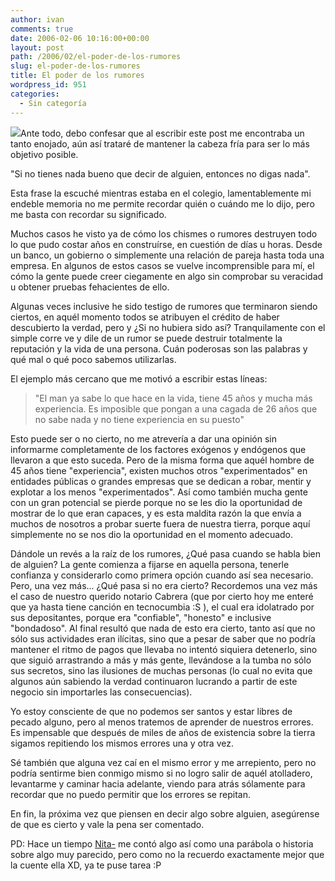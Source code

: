 ```yaml
---
author: ivan
comments: true
date: 2006-02-06 10:16:00+00:00
layout: post
path: /2006/02/el-poder-de-los-rumores
slug: el-poder-de-los-rumores
title: El poder de los rumores
wordpress_id: 951
categories:
  - Sin categoría
---
```


[![](https://www.emergencemarketing.com/images/whisper%20small.jpg)](https://www.emergencemarketing.com/images/whisper%20small.jpg)Ante todo, debo confesar que al escribir este post me encontraba un tanto enojado, aún así trataré de mantener la cabeza fría para ser lo más objetivo posible.

"Si no tienes nada bueno que decir de alguien, entonces no digas nada".

Esta frase la escuché mientras estaba en el colegio, lamentablemente mi endeble memoria no me permite recordar quién o cuándo me lo dijo, pero me basta con recordar su significado.

Muchos casos he visto ya de cómo los chismes o rumores destruyen todo lo que pudo costar años en construírse, en cuestión de días u horas. Desde un banco, un gobierno o simplemente una relación de pareja hasta toda una empresa. En algunos de estos casos se vuelve incomprensible para mí, el cómo la gente puede creer ciegamente en algo sin comprobar su veracidad u obtener pruebas fehacientes de ello.

Algunas veces inclusive he sido testigo de rumores que terminaron siendo ciertos, en aquél momento todos se atribuyen el crédito de haber descubierto la verdad, pero y ¿Si no hubiera sido así? Tranquilamente con el simple corre ve y dile de un rumor se puede destruir totalmente la reputación y la vida de una persona. Cuán poderosas son las palabras y qué mal o qué poco sabemos utilizarlas.

El ejemplo más cercano que me motivó a escribir estas líneas:

<blockquote>"El man ya sabe lo que hace en la vida, tiene 45 años y mucha más experiencia. Es imposible que pongan a una cagada de 26 años que no sabe nada y no tiene experiencia en su puesto"</blockquote>

Esto puede ser o no cierto, no me atrevería a dar una opinión sin informarme completamente de los factores exógenos y endógenos que llevaron a que esto suceda. Pero de la misma forma que aquél hombre de 45 años tiene "experiencia", existen muchos otros "experimentados" en entidades públicas o grandes empresas que se dedican a robar, mentir y explotar a los menos "experimentados". Así como también mucha gente con un gran potencial se pierde porque no se les dio la oportunidad de mostrar de lo que eran capaces, y es esta maldita razón la que envía a muchos de nosotros a probar suerte fuera de nuestra tierra, porque aquí simplemente no se nos dio la oportunidad en el momento adecuado.

Dándole un revés a la raíz de los rumores, ¿Qué pasa cuando se habla bien de alguien? La gente comienza a fijarse en aquella persona, tenerle confianza y considerarlo como primera opción cuando así sea necesario. Pero, una vez más... ¿Qué pasa si no era cierto? Recordemos una vez más el caso de nuestro querido notario Cabrera (que por cierto hoy me enteré que ya hasta tiene canción en tecnocumbia :S ), el cual era idolatrado por sus depositantes, porque era "confiable", "honesto" e inclusive "bondadoso". Al final resultó que nada de esto era cierto, tanto así que no sólo sus actividades eran ilícitas, sino que a pesar de saber que no podría mantener el ritmo de pagos que llevaba no intentó siquiera detenerlo, sino que siguió arrastrando a más y más gente, llevándose a la tumba no sólo sus secretos, sino las ilusiones de muchas personas (lo cual no evita que algunos aún sabiendo la verdad continuaron lucrando a partir de este negocio sin importarles las consecuencias).

Yo estoy consciente de que no podemos ser santos y estar libres de pecado alguno, pero al menos tratemos de aprender de nuestros errores. Es impensable que después de miles de años de existencia sobre la tierra sigamos repitiendo los mismos errores una y otra vez.

Sé también que alguna vez caí en el mismo error y me arrepiento, pero no podría sentirme bien conmigo mismo si no logro salir de aquél atolladero, levantarme y caminar hacia adelante, viendo para atrás sólamente para recordar que no puedo permitir que los errores se repitan.

En fin, la próxima vez que piensen en decir algo sobre alguien, asegúrense de que es cierto y vale la pena ser comentado.

PD: Hace un tiempo [Nita-](https://nitadp.blogspot.com) me contó algo así como una parábola o historia sobre algo muy parecido, pero como no la recuerdo exactamente mejor que la cuente ella XD, ya te puse tarea :P
